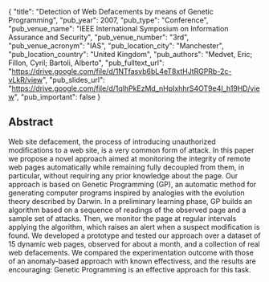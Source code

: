 {
  "title": "Detection of Web Defacements by means of Genetic Programming",
  "pub_year": 2007,
  "pub_type": "Conference",
  "pub_venue_name": "IEEE International Symposium on Information Assurance and Security",
  "pub_venue_number": "3rd",
  "pub_venue_acronym": "IAS",
  "pub_location_city": "Manchester",
  "pub_location_country": "United Kingdom",
  "pub_authors": "Medvet, Eric; Fillon, Cyril; Bartoli, Alberto",
  "pub_fulltext_url": "https://drive.google.com/file/d/1NTfasvb6bL4eT8xtHJtRGPRb-2c-vLkR/view",
  "pub_slides_url": "https://drive.google.com/file/d/1qlhPkEzMd_nHpIxhhrS4OT9e4I_h19HD/view",
  "pub_important": false
}

## Abstract
Web site defacement, the process of introducing unauthorized modifications to a web site, is a very common form of attack. In this paper we propose a novel approach aimed at monitoring the integrity of remote web pages automatically while remaining fully decoupled from them, in particular, without requiring any prior knowledge about the page. Our approach is based on Genetic Programming (GP), an automatic method for generating computer programs inspired by analogies with the evolution theory described by Darwin. In a preliminary learning phase, GP builds an algorithm based on a sequence of readings of the observed page and a sample set of attacks. Then, we monitor the page at regular intervals applying the algorithm, which raises an alert when a suspect modification is found. We developed a prototype and tested our approach over a dataset of 15 dynamic web pages, observed for about a month, and a collection of real web defacements. We compared the experimentation outcome with those of an anomaly-based approach with known effectivess, and the results are encouraging: Genetic Programming is an effective approach for this task.

